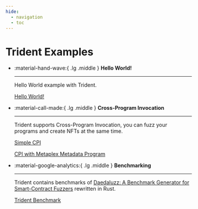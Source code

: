 ```yaml
---
hide:
  - navigation
  - toc
---
```


# Trident Examples

<div class="grid cards" markdown>

-   :material-hand-wave:{ .lg .middle } __Hello World!__

    ---

    Hello World example with Trident.

    [Hello World!](https://github.com/Ackee-Blockchain/trident/tree/develop/examples/hello_world)


-   :material-call-made:{ .lg .middle } __Cross-Program Invocation__

    ---

    Trident supports Cross-Program Invocation, you can fuzz your programs and create NFTs at the same time.

    [Simple CPI](https://github.com/Ackee-Blockchain/trident/tree/master/examples/cpi/simple-cpi-6)

    [CPI with Metaplex Metadata Program](https://github.com/Ackee-Blockchain/trident/tree/master/examples/cpi/cpi-metaplex-7)

-   :material-google-analytics:{ .lg .middle } __Benchmarking__

    ---

    Trident contains benchmarks of [Daedaluzz: A Benchmark Generator for Smart-Contract Fuzzers](https://github.com/Consensys/daedaluzz) rewritten in Rust.


    [Trident Benchmark](https://github.com/Ackee-Blockchain/trident/tree/master/examples/trident-benchmark)


</div>
